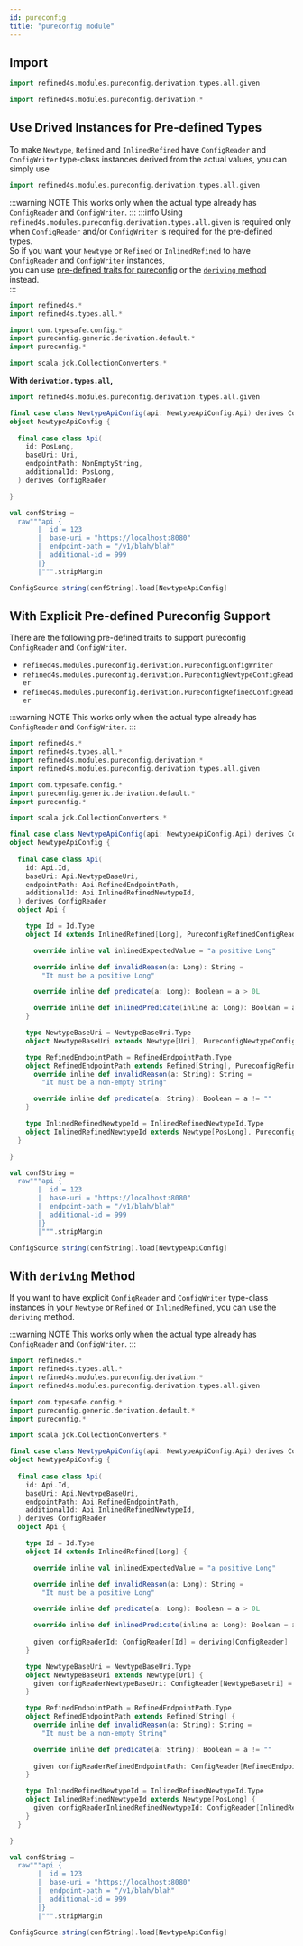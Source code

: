 ```yaml
---
id: pureconfig
title: "pureconfig module"
---
```


## Import
```scala mdoc
import refined4s.modules.pureconfig.derivation.types.all.given
```
```scala mdoc
import refined4s.modules.pureconfig.derivation.*
```


## Use Drived Instances for Pre-defined Types
To make `Newtype`, `Refined` and `InlinedRefined` have `ConfigReader` and `ConfigWriter` type-class instances derived from the actual values, you can simply use
```scala
import refined4s.modules.pureconfig.derivation.types.all.given
```
:::warning NOTE
This works only when the actual type already has `ConfigReader` and `ConfigWriter`.
:::
:::info
Using `refined4s.modules.pureconfig.derivation.types.all.given` is required only when `ConfigReader` and/or `ConfigWriter` is required for the pre-defined types.<br/>
So if you want your `Newtype` or `Refined` or `InlinedRefined` to have `ConfigReader` and `ConfigWriter` instances,<br/>
you can use [pre-defined traits for pureconfig](#with-explicit-pre-defined-pureconfig-support) or the [`deriving` method](#with-deriving-method) instead.<br/>
:::
```scala mdoc:reset-object
import refined4s.*
import refined4s.types.all.*

import com.typesafe.config.*
import pureconfig.generic.derivation.default.*
import pureconfig.*

import scala.jdk.CollectionConverters.*
```

**With `derivation.types.all`,**

```scala mdoc {1}
import refined4s.modules.pureconfig.derivation.types.all.given

final case class NewtypeApiConfig(api: NewtypeApiConfig.Api) derives ConfigReader
object NewtypeApiConfig {
  
  final case class Api(
    id: PosLong,
    baseUri: Uri,
    endpointPath: NonEmptyString,
    additionalId: PosLong,
  ) derives ConfigReader

}

val confString =
  raw"""api {
       |  id = 123
       |  base-uri = "https://localhost:8080"
       |  endpoint-path = "/v1/blah/blah"
       |  additional-id = 999
       |}
       |""".stripMargin

ConfigSource.string(confString).load[NewtypeApiConfig]

```


## With Explicit Pre-defined Pureconfig Support
There are the following pre-defined traits to support pureconfig `ConfigReader` and `ConfigWriter`.
* `refined4s.modules.pureconfig.derivation.PureconfigConfigWriter`
* `refined4s.modules.pureconfig.derivation.PureconfigNewtypeConfigReader`
* `refined4s.modules.pureconfig.derivation.PureconfigRefinedConfigReader`

:::warning NOTE
This works only when the actual type already has  `ConfigReader` and `ConfigWriter`.
:::

```scala mdoc:reset-object {24,37,40,48}
import refined4s.*
import refined4s.types.all.*
import refined4s.modules.pureconfig.derivation.*
import refined4s.modules.pureconfig.derivation.types.all.given

import com.typesafe.config.*
import pureconfig.generic.derivation.default.*
import pureconfig.*

import scala.jdk.CollectionConverters.*

final case class NewtypeApiConfig(api: NewtypeApiConfig.Api) derives ConfigReader
object NewtypeApiConfig {
  
  final case class Api(
    id: Api.Id,
    baseUri: Api.NewtypeBaseUri,
    endpointPath: Api.RefinedEndpointPath,
    additionalId: Api.InlinedRefinedNewtypeId,
  ) derives ConfigReader
  object Api {

    type Id = Id.Type
    object Id extends InlinedRefined[Long], PureconfigRefinedConfigReader[Long] {

      override inline val inlinedExpectedValue = "a positive Long"

      override inline def invalidReason(a: Long): String =
        "It must be a positive Long"

      override inline def predicate(a: Long): Boolean = a > 0L

      override inline def inlinedPredicate(inline a: Long): Boolean = a > 0L
    }

    type NewtypeBaseUri = NewtypeBaseUri.Type
    object NewtypeBaseUri extends Newtype[Uri], PureconfigNewtypeConfigReader[Uri]

    type RefinedEndpointPath = RefinedEndpointPath.Type
    object RefinedEndpointPath extends Refined[String], PureconfigRefinedConfigReader[String] {
      override inline def invalidReason(a: String): String =
        "It must be a non-empty String"

      override inline def predicate(a: String): Boolean = a != ""
    }

    type InlinedRefinedNewtypeId = InlinedRefinedNewtypeId.Type
    object InlinedRefinedNewtypeId extends Newtype[PosLong], PureconfigNewtypeConfigReader[PosLong]
  }

}

val confString =
  raw"""api {
       |  id = 123
       |  base-uri = "https://localhost:8080"
       |  endpoint-path = "/v1/blah/blah"
       |  additional-id = 999
       |}
       |""".stripMargin

ConfigSource.string(confString).load[NewtypeApiConfig]


```


## With `deriving` Method
If you want to have explicit `ConfigReader` and `ConfigWriter` type-class instances in your `Newtype` or `Refined` or `InlinedRefined`, you can use the `deriving` method.

:::warning NOTE
This works only when the actual type already has `ConfigReader` and `ConfigWriter`.
:::

```scala mdoc:reset-object {35,40,50,55}
import refined4s.*
import refined4s.types.all.*
import refined4s.modules.pureconfig.derivation.*
import refined4s.modules.pureconfig.derivation.types.all.given

import com.typesafe.config.*
import pureconfig.generic.derivation.default.*
import pureconfig.*

import scala.jdk.CollectionConverters.*

final case class NewtypeApiConfig(api: NewtypeApiConfig.Api) derives ConfigReader
object NewtypeApiConfig {
  
  final case class Api(
    id: Api.Id,
    baseUri: Api.NewtypeBaseUri,
    endpointPath: Api.RefinedEndpointPath,
    additionalId: Api.InlinedRefinedNewtypeId,
  ) derives ConfigReader
  object Api {

    type Id = Id.Type
    object Id extends InlinedRefined[Long] {

      override inline val inlinedExpectedValue = "a positive Long"

      override inline def invalidReason(a: Long): String =
        "It must be a positive Long"

      override inline def predicate(a: Long): Boolean = a > 0L

      override inline def inlinedPredicate(inline a: Long): Boolean = a > 0L
      
      given configReaderId: ConfigReader[Id] = deriving[ConfigReader]
    }

    type NewtypeBaseUri = NewtypeBaseUri.Type
    object NewtypeBaseUri extends Newtype[Uri] {
      given configReaderNewtypeBaseUri: ConfigReader[NewtypeBaseUri] = deriving[ConfigReader]
    }

    type RefinedEndpointPath = RefinedEndpointPath.Type
    object RefinedEndpointPath extends Refined[String] {
      override inline def invalidReason(a: String): String =
        "It must be a non-empty String"

      override inline def predicate(a: String): Boolean = a != ""
      
      given configReaderRefinedEndpointPath: ConfigReader[RefinedEndpointPath] = deriving[ConfigReader]
    }

    type InlinedRefinedNewtypeId = InlinedRefinedNewtypeId.Type
    object InlinedRefinedNewtypeId extends Newtype[PosLong] {
      given configReaderInlinedRefinedNewtypeId: ConfigReader[InlinedRefinedNewtypeId] = deriving[ConfigReader]
    }
  }

}

val confString =
  raw"""api {
       |  id = 123
       |  base-uri = "https://localhost:8080"
       |  endpoint-path = "/v1/blah/blah"
       |  additional-id = 999
       |}
       |""".stripMargin

ConfigSource.string(confString).load[NewtypeApiConfig]

```
